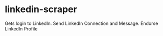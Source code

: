 # linkedin-scraper
Gets login to LinkedIn. Send LinkedIn Connection and Message. Endorse LinkedIn Profile
